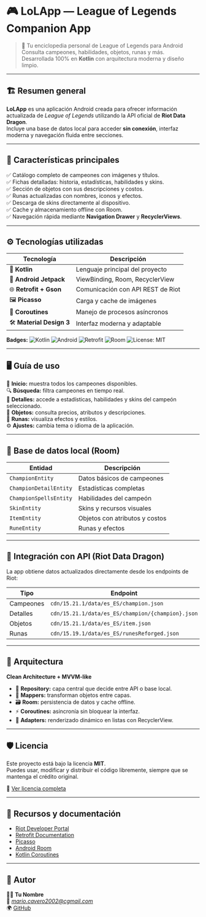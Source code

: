 # 🎮 **LoLApp — League of Legends Companion App**

> 🧠 Tu enciclopedia personal de League of Legends para Android  
> Consulta campeones, habilidades, objetos, runas y más.  
> Desarrollada 100% en **Kotlin** con arquitectura moderna y diseño limpio.

---

## 🏗️ **Resumen general**

**LoLApp** es una aplicación Android creada para ofrecer información actualizada de *League of Legends* utilizando la API oficial de **Riot Data Dragon**.  
Incluye una base de datos local para acceder **sin conexión**, interfaz moderna y navegación fluida entre secciones.

---

## 🧩 **Características principales**

✅ Catálogo completo de campeones con imágenes y títulos.  
✅ Fichas detalladas: historia, estadísticas, habilidades y skins.  
✅ Sección de objetos con sus descripciones y costos.  
✅ Runas actualizadas con nombres, iconos y efectos.  
✅ Descarga de skins directamente al dispositivo.  
✅ Cache y almacenamiento offline con Room.  
✅ Navegación rápida mediante **Navigation Drawer** y **RecyclerViews**.

---

## ⚙️ **Tecnologías utilizadas**

| Tecnología | Descripción |
|------------|-------------|
| 🧠 **Kotlin** | Lenguaje principal del proyecto |
| 🧩 **Android Jetpack** | ViewBinding, Room, RecyclerView |
| 🌐 **Retrofit + Gson** | Comunicación con API REST de Riot |
| 🖼️ **Picasso** | Carga y cache de imágenes |
| 🧵 **Coroutines** | Manejo de procesos asíncronos |
| 🛠️ **Material Design 3** | Interfaz moderna y adaptable |

**Badges:**
![Kotlin](https://img.shields.io/badge/Kotlin-7F52FF?style=for-the-badge&logo=kotlin&logoColor=white)
![Android](https://img.shields.io/badge/Android-3DDC84?style=for-the-badge&logo=android&logoColor=white)
![Retrofit](https://img.shields.io/badge/Retrofit-2E8B57?style=for-the-badge)
![Room](https://img.shields.io/badge/Room-1976D2?style=for-the-badge)
![License: MIT](https://img.shields.io/badge/License-MIT-green?style=for-the-badge)

---

## 🖥️ Guía de uso

📜 **Inicio:** muestra todos los campeones disponibles.  
🔍 **Búsqueda:** filtra campeones en tiempo real.  
👑 **Detalles:** accede a estadísticas, habilidades y skins del campeón seleccionado.  
🛒 **Objetos:** consulta precios, atributos y descripciones.  
🔮 **Runas:** visualiza efectos y estilos.  
⚙️ **Ajustes:** cambia tema o idioma de la aplicación.

---

## 💾 Base de datos local (Room)

| Entidad | Descripción |
|---------|-------------|
| `ChampionEntity` | Datos básicos de campeones |
| `ChampionDetailEntity` | Estadísticas completas |
| `ChampionSpellsEntity` | Habilidades del campeón |
| `SkinEntity` | Skins y recursos visuales |
| `ItemEntity` | Objetos con atributos y costos |
| `RuneEntity` | Runas y efectos |

---

## 📡 Integración con API (Riot Data Dragon)

La app obtiene datos actualizados directamente desde los endpoints de Riot:

| Tipo | Endpoint |
|------|----------|
| Campeones | `cdn/15.21.1/data/es_ES/champion.json` |
| Detalles | `cdn/15.21.1/data/es_ES/champion/{champion}.json` |
| Objetos | `cdn/15.21.1/data/es_ES/item.json` |
| Runas | `cdn/15.19.1/data/es_ES/runesReforged.json` |

---

## 🧱 Arquitectura

**Clean Architecture + MVVM-like**

- 🧩 **Repository:** capa central que decide entre API o base local.  
- 🔁 **Mappers:** transforman objetos entre capas.  
- 🗃️ **Room:** persistencia de datos y cache offline.  
- ⚡ **Coroutines:** asincronía sin bloquear la interfaz.  
- 🎨 **Adapters:** renderizado dinámico en listas con RecyclerView.

---

## 🛡️ Licencia

Este proyecto está bajo la licencia **MIT**.  
Puedes usar, modificar y distribuir el código libremente, siempre que se mantenga el crédito original.

📄 [Ver licencia completa](LICENSE)

---

## 🔗 Recursos y documentación

- [Riot Developer Portal](https://developer.riotgames.com/)  
- [Retrofit Documentation](https://square.github.io/retrofit/)  
- [Picasso](https://square.github.io/picasso/)  
- [Android Room](https://developer.android.com/training/data-storage/room)  
- [Kotlin Coroutines](https://kotlinlang.org/docs/coroutines-overview.html)  

---

## 💬 Autor

👨‍💻 **Tu Nombre**  
📧 *mario.cavero2002@cgmail.com*  
🌍 [GitHub](https://github.com/MarioCaveroPerez)


